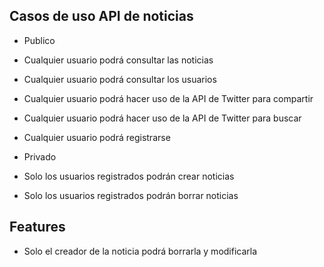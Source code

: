 ## Casos de uso API de noticias

 - Publico
  - Cualquier usuario podrá consultar las noticias
  - Cualquier usuario podrá consultar los usuarios
  - Cualquier usuario podrá hacer uso de la API de Twitter para compartir
  - Cualquier usuario podrá hacer uso de la API de Twitter para buscar
  - Cualquier usuario podrá registrarse

 - Privado
  - Solo los usuarios registrados podrán crear noticias
  - Solo los usuarios registrados podrán borrar noticias


## Features

 - Solo el creador de la noticia podrá borrarla y modificarla
